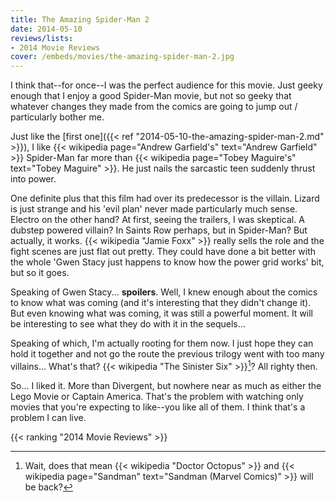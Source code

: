 ```yaml
---
title: The Amazing Spider-Man 2
date: 2014-05-10
reviews/lists:
- 2014 Movie Reviews
cover: /embeds/movies/the-amazing-spider-man-2.jpg
---
```

I think that--for once--I was the perfect audience for this movie. Just geeky enough that I enjoy a good Spider-Man movie, but not so geeky that whatever changes they made from the comics are going to jump out / particularly bother me.

<!--more-->

Just like the [first one]({{< ref "2014-05-10-the-amazing-spider-man-2.md" >}}), I like {{< wikipedia page="Andrew Garfield's" text="Andrew Garfield" >}} Spider-Man far more than {{< wikipedia page="Tobey Maguire's" text="Tobey Maguire" >}}. He just nails the sarcastic teen suddenly thrust into power.

One definite plus that this film had over its predecessor is the villain. Lizard is just strange and his 'evil plan' never made particularly much sense. Electro on the other hand? At first, seeing the trailers, I was skeptical. A dubstep powered villain? In Saints Row perhaps, but in Spider-Man? But actually, it works. {{< wikipedia "Jamie Foxx" >}} really sells the role and the fight scenes are just flat out pretty. They could have done a bit better with the whole 'Gwen Stacy just happens to know how the power grid works' bit, but so it goes.

Speaking of Gwen Stacy... **spoilers**. Well, I knew enough about the comics to know what was coming (and it's interesting that they didn't change it). But even knowing what was coming, it was still a powerful moment. It will be interesting to see what they do with it in the sequels...

Speaking of which, I'm actually rooting for them now. I just hope they can hold it together and not go the route the previous trilogy went with too many villains... What's that? {{< wikipedia "The Sinister Six" >}}[^1]? All righty then.

So... I liked it. More than Divergent, but nowhere near as much as either the Lego Movie or Captain America. That's the problem with watching only movies that you're expecting to like--you like all of them. I think that's a problem I can live.

{{< ranking "2014 Movie Reviews" >}}

[^1]: Wait, does that mean {{< wikipedia "Doctor Octopus" >}} and {{< wikipedia page="Sandman" text="Sandman (Marvel Comics)" >}} will be back?